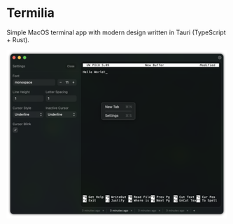 # Termilia
 Simple MacOS terminal app with modern design written in Tauri (TypeScript + Rust).
 
![Screenshot](https://raw.githubusercontent.com/maxonlinux/Termilia/refs/heads/main/termilia-screenshot.png)
